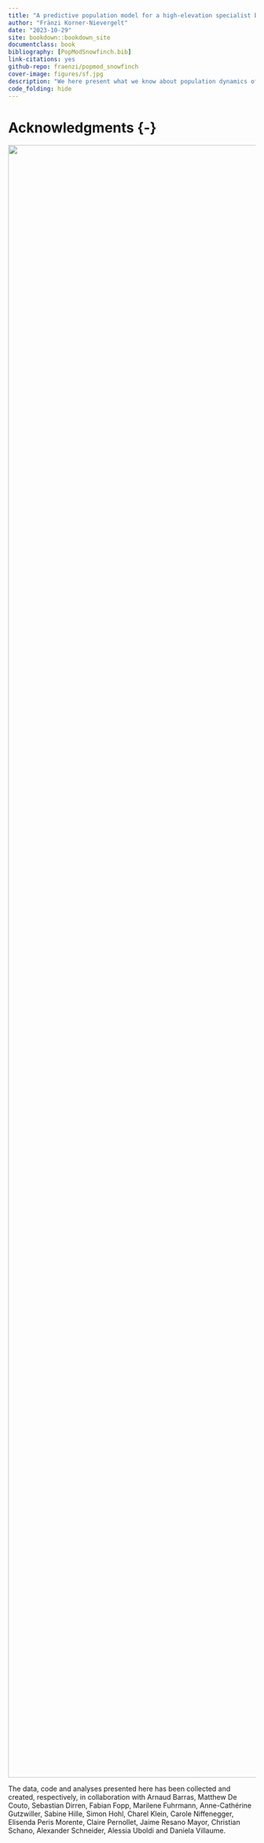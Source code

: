 ```yaml
--- 
title: "A predictive population model for a high-elevation specialist bird species"
author: "Fränzi Korner-Nievergelt"
date: "2023-10-29"
site: bookdown::bookdown_site
documentclass: book
bibliography: [PopModSnowfinch.bib]
link-citations: yes
github-repo: fraenzi/popmod_snowfinch
cover-image: figures/sf.jpg
description: "We here present what we know about population dynamics of Snowfinches."
code_folding: hide
---
```


# Acknowledgments {-}


<img src="figures/sf.jpg" width="3318" style="display: block; margin: auto;" />


The data, code and analyses presented here has been collected and created, respectively, in collaboration with Arnaud Barras, Matthew De Couto, Sebastian Dirren, Fabian Fopp, Marilene Fuhrmann, Anne-Cathérine Gutzwiller, Sabine Hille, Simon Hohl, Charel Klein, Carole Niffenegger, Elisenda Peris Morente, Claire Pernollet, Jaime Resano Mayor, Christian Schano, Alexander Schneider, Alessia Uboldi and Daniela Villaume. 



